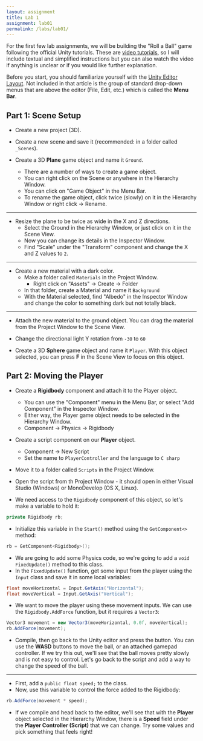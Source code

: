 ```yaml
---
layout: assignment
title: Lab 1
assignment: lab01
permalink: /labs/lab01/
---
```


For the first few lab assignments, we will be building the "Roll a Ball" game following the official Unity tutorials.
These are [video tutorials](https://unity3d.com/learn/tutorials/s/roll-ball-tutorial), so I will include textual and simplified instructions but
you can also watch the video if anything is unclear or if you would like further explanation.

Before you start, you should familiarize yourself with the [Unity Editor Layout](https://docs.unity3d.com/Manual/LearningtheInterface.html).
Not included in that article is the group of standard drop-down menus that are above the editor (File, Edit, etc.) which is called the **Menu Bar**.


## Part 1: Scene Setup

- Create a new project (3D).
- Create a new scene and save it (recommended: in a folder called `_Scenes`).

- Create a 3D **Plane** game object and name it `Ground`.
  - There are a number of ways to create a game object.
  - You can right click on the Scene or anywhere in the Hierarchy Window.
  - You can click on "Game Object" in the Menu Bar.
  - To rename the game object, click twice (slowly) on it in the Hierarchy Window or right click &rarr; Rename.

---

- Resize the plane to be twice as wide in the X and Z directions.
  - Select the Ground in the Hierarchy Window, or just click on it in the Scene View.
  - Now you can change its details in the Inspector Window.
  - Find "Scale" under the "Transform" component and change the X and Z values to `2`.

---

- Create a new material with a dark color.
  - Make a folder called `Materials` in the Project Window.
    - Right click on "Assets" &rarr; Create &rarr; Folder
  - In that folder, create a Material and name it `Background`
  - With the Material selected, find "Albedo" in the Inspector Window and change the color to something dark but not totally black.

---

- Attach the new material to the ground object.
  You can drag the material from the Project Window to the Scene View.

- Change the directional light Y rotation from `-30` to `60`

- Create a 3D **Sphere** game object and name it `Player`.
  With this object selected, you can press **F** in the Scene View to focus on this object.


## Part 2: Moving the Player

- Create a **Rigidbody** component and attach it to the Player object.
  - You can use the "Component" menu in the Menu Bar, or select "Add Component" in the Inspector Window.
  - Either way, the Player game object needs to be selected in the Hierarchy Window.
  - Component &rarr; Physics &rarr; Rigidbody

- Create a script component on our **Player** object.
  - Component &rarr; New Script
  - Set the name to `PlayerController` and the language to `C sharp`
- Move it to a folder called `Scripts` in the Project Window.

- Open the script from th Project Window - it should open in either Visual Studio (Windows) or MonoDevelop (OS X, Linux).

- We need access to the `Rigidbody` component of this object, so let's make a variable to hold it:

```csharp
private Rigidbody rb;
```

- Initialize this variable in the `Start()` method using the `GetComponent<>` method:

```csharp
rb = GetComponent<Rigidbody>();
```

- We are going to add some Physics code, so we're going to add a `void FixedUpdate()` method to this class.
- In the `FixedUpdate()` function, get some input from the player using the `Input` class and save it in some local variables:

```csharp
float moveHorizontal = Input.GetAxis("Horizontal");
float moveVertical = Input.GetAxis("Vertical");
```

- We want to move the player using these movement inputs. We can use the `Rigidbody.AddForce` function, but it requires a `Vector3`:

```csharp
Vector3 movement = new Vector3(moveHorizontal, 0.0f, moveVertical);
rb.AddForce(movement);
```

- Compile, then go back to the Unity editor and press the <span class="oi oi-media-play"></span> button.
  You can use the **WASD** buttons to move the ball, or an attached gamepad controller.
  If we try this out, we'll see that the ball moves pretty slowly and is not easy to control.
  Let's go back to the script and add a way to change the speed of the ball.

---

- First, add a `public float speed;` to the class.
- Now, use this variable to control the force added to the Rigidbody:

```csharp
rb.AddForce(movement * speed);
```

- If we compile and head back to the editor, we'll see that with the **Player** object selected in the Hierarchy Window,
  there is a **Speed** field under the **Player Controller (Script)** that we can change.
  Try some values and pick something that feels right!
